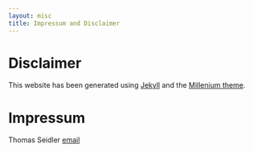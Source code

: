 ```yaml
---
layout: misc
title: Impressum and Disclaimer
---
```


# Disclaimer

This website has been generated using [Jekyll](https://jekyllrb.com/) and the [Millenium theme](https://github.com/LeNPaul/Millennial#configuration).

# Impressum

Thomas Seidler
[email](mailto:tseidler@gmx.net)
